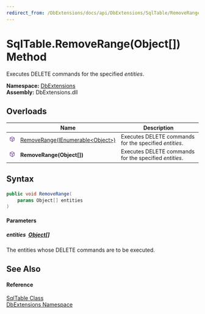 ```yaml
---
redirect_from: /DbExtensions/docs/api/DbExtensions/SqlTable/RemoveRange_1.html
---
```


SqlTable.RemoveRange(Object[]) Method
=====================================
Executes DELETE commands for the specified *entities*.
  
**Namespace:** [DbExtensions][1]  
**Assembly:** DbExtensions.dll

Overloads
---------

|                  | Name                                     | Description                                            |
| ---------------- | ---------------------------------------- | ------------------------------------------------------ |
| ![Public method] | [RemoveRange(IEnumerable&lt;Object>)][2] | Executes DELETE commands for the specified *entities*. |
| ![Public method] | **RemoveRange(Object[])**                | Executes DELETE commands for the specified *entities*. |


Syntax
------

```csharp
public void RemoveRange(
	params Object[] entities
)
```

#### Parameters

##### *entities*  [Object][3][]
The entities whose DELETE commands are to be executed.


See Also
--------

#### Reference
[SqlTable Class][4]  
[DbExtensions Namespace][1]  

[1]: ../README.md
[2]: RemoveRange.md
[3]: https://learn.microsoft.com/dotnet/api/system.object
[4]: README.md
[Public method]: ../../icons/pubmethod.svg "Public method"